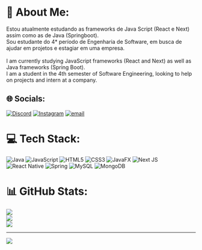 # 💫 About Me:
Estou atualmente estudando as frameworks de Java Script (React e Next) assim como as de Java (Springboot). <br>Sou estudante do 4* período de Engenharia de Software, em busca de ajudar em projetos e estagiar em uma empresa.<br><br>I am currently studying JavaScript frameworks (React and Next) as well as Java frameworks (Spring Boot). <br>I am a student in the 4th semester of Software Engineering, looking to help on projects and intern at a company.


## 🌐 Socials:
[![Discord](https://img.shields.io/badge/Discord-%237289DA.svg?logo=discord&logoColor=white)](https://discord.gg/thiagolavorato_) [![Instagram](https://img.shields.io/badge/Instagram-%23E4405F.svg?logo=Instagram&logoColor=white)](https://instagram.com/thiagolavorato0) [![email](https://img.shields.io/badge/Email-D14836?logo=gmail&logoColor=white)](mailto:thiagoaltair81@gmail.com) 

# 💻 Tech Stack:
![Java](https://img.shields.io/badge/java-%23ED8B00.svg?style=for-the-badge&logo=openjdk&logoColor=white) ![JavaScript](https://img.shields.io/badge/javascript-%23323330.svg?style=for-the-badge&logo=javascript&logoColor=%23F7DF1E) ![HTML5](https://img.shields.io/badge/html5-%23E34F26.svg?style=for-the-badge&logo=html5&logoColor=white) ![CSS3](https://img.shields.io/badge/css3-%231572B6.svg?style=for-the-badge&logo=css3&logoColor=white) ![JavaFX](https://img.shields.io/badge/javafx-%23FF0000.svg?style=for-the-badge&logo=javafx&logoColor=white) ![Next JS](https://img.shields.io/badge/Next-black?style=for-the-badge&logo=next.js&logoColor=white) ![React Native](https://img.shields.io/badge/react_native-%2320232a.svg?style=for-the-badge&logo=react&logoColor=%2361DAFB) ![Spring](https://img.shields.io/badge/spring-%236DB33F.svg?style=for-the-badge&logo=spring&logoColor=white) ![MySQL](https://img.shields.io/badge/mysql-4479A1.svg?style=for-the-badge&logo=mysql&logoColor=white) ![MongoDB](https://img.shields.io/badge/MongoDB-%234ea94b.svg?style=for-the-badge&logo=mongodb&logoColor=white)
# 📊 GitHub Stats:
![](https://github-readme-stats.vercel.app/api?username=ThiagoFernandesLavorato&theme=dark&hide_border=false&include_all_commits=true&count_private=true)<br/>
![](https://nirzak-streak-stats.vercel.app/?user=ThiagoFernandesLavorato&theme=dark&hide_border=false)<br/>
![](https://github-readme-stats.vercel.app/api/top-langs/?username=ThiagoFernandesLavorato&theme=dark&hide_border=false&include_all_commits=true&count_private=true&layout=compact)

---
[![](https://visitcount.itsvg.in/api?id=ThiagoFernandesLavorato&icon=0&color=0)](https://visitcount.itsvg.in)

<!-- Proudly created with GPRM ( https://gprm.itsvg.in ) -->
